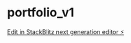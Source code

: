 # portfolio_v1

[Edit in StackBlitz next generation editor ⚡️](https://stackblitz.com/~/github.com/DARRUNSITASH/portfolio_v1)